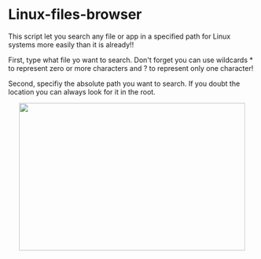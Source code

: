 # Linux-files-browser
This script let you search any file or app in a specified path for Linux systems more easily than it is already!!

First, type what file yo want to search. Don't forget you can use wildcards * to represent zero or more characters and ? to represent only one character!

Second, specifiy the absolute path you want to search. If you doubt the location you can always look for it in the root.

<p align="center">
  <img width="460" height="300" src="https://github.com/davidahid/Linux-files-browser/blob/master/example.png">
</p>
